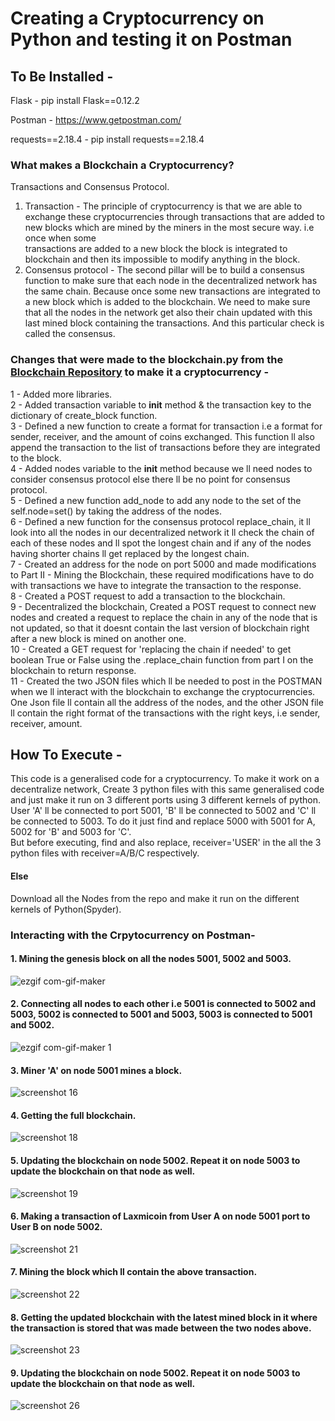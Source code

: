 # Creating a Cryptocurrency on Python and testing it on Postman

## To Be Installed -
Flask -  pip install Flask==0.12.2

Postman - https://www.getpostman.com/

requests==2.18.4 - pip install requests==2.18.4

### What makes a Blockchain a Cryptocurrency?
Transactions and Consensus Protocol.
1. Transaction -
The principle of cryptocurrency is that we are able to exchange these cryptocurrencies through transactions 
that are added to new blocks which are mined by the miners in the most secure way. i.e once when some  
transactions are added to a new block the block is integrated to blockchain and then its impossible to modify
anything in the block.
2. Consensus protocol - 
The second pillar will be to build a consensus function to make sure that each node in the decentralized 
network has the same chain. Because once some new transactions are integrated to a new block which is added 
to the blockchain.
We need to make sure that all the nodes in the network get also their chain updated with this last mined block 
containing the transactions. And this particular check is called the consensus.

### Changes that were made to the blockchain.py from the [Blockchain Repository](https://github.com/mdsalik7/Blockchain/blob/master/blockchain_with_inline_explaination.py) to make it a cryptocurrency -
1 - Added more libraries.  
2 - Added transaction variable to __init__  method & the transaction key to the dictionary of create_block function.  
3 - Defined a new function to create a format for transaction i.e a format for sender, receiver, and the
amount of coins exchanged. This function ll also append the transaction to the list of transactions before they
are integrated to the block.  
4 - Added nodes variable to the __init__ method because we ll need nodes to consider consensus protocol else
there ll be no point for consensus protocol.  
5 - Defined a new function add_node to add any node to the set of the self.node=set() by taking the address of the 
nodes.  
6 - Defined a new function for the consensus protocol replace_chain, it ll look into all the nodes in our 
decentralized network it ll check the chain of each of these nodes and ll spot the longest chain and if any 
of the nodes having shorter chains ll get replaced by the longest chain.  
7 - Created an address for the node on port 5000 and made modifications to Part II - Mining the Blockchain, these 
required modifications have to do with transactions we have to integrate the transaction to the response.  
8 - Created a POST request to add a transaction to the blockchain.  
9 - Decentralized the blockchain, Created a POST request to connect new nodes and created a request to
replace the chain in any of the node that is not updated, so that it doesnt contain the last version of blockchain
right after a new block is mined on another one.  
10 - Created a GET request for 'replacing the chain if needed' to get boolean True or False using the 
.replace_chain function from part I on the blockchain to return response.  
11 - Created the two JSON files which ll be needed to post in the POSTMAN when we ll interact with the blockchain
to exchange the cryptocurrencies.  
One Json file ll contain all the address of the nodes, 
and the other JSON file ll contain the right format of the transactions with the right keys, i.e sender, receiver, amount.  

## How To Execute -

This code is a generalised code for a cryptocurrency. To make it work on a decentralize network,
Create 3 python files with this same generalised code and just make it run on 3 different ports using 3 different kernels of python.
User 'A' ll be connected to port 5001, 'B' ll be connected to 5002 and 'C' ll be connected to 5003. To do it just find and replace 5000 with 5001 for A,
5002 for 'B' and 5003 for 'C'.    
But before executing, find and also replace, receiver='USER' in the all the 3 python files with receiver=A/B/C respectively.

#### Else  

Download all the Nodes from the repo and make it run on the different kernels of Python(Spyder).

### Interacting with the Crpytocurrency on Postman-

#### 1. Mining the genesis block on all the nodes 5001, 5002 and 5003.  
![ezgif com-gif-maker](https://user-images.githubusercontent.com/42892152/53284209-17b6c280-3777-11e9-841e-d6c17546e074.gif)  

#### 2. Connecting all nodes to each other i.e 5001 is connected to 5002 and 5003, 5002 is connected to 5001 and 5003, 5003 is connected to 5001 and 5002.  
![ezgif com-gif-maker 1](https://user-images.githubusercontent.com/42892152/53284381-8b59cf00-3779-11e9-8218-e9943cd3bef2.gif)  

#### 3. Miner 'A' on node 5001 mines a block.  
![screenshot 16](https://user-images.githubusercontent.com/42892152/53284423-569a4780-377a-11e9-9d0f-9fef6d96c060.jpg)  

#### 4. Getting the full blockchain.  
![screenshot 18](https://user-images.githubusercontent.com/42892152/53284459-f1932180-377a-11e9-999d-4ea02872e3b3.jpg)  

#### 5. Updating the blockchain on node 5002. Repeat it on node 5003 to update the blockchain on that node as well.    
![screenshot 19](https://user-images.githubusercontent.com/42892152/53284622-f2c54e00-377c-11e9-94fc-60c9dd3d1073.jpg)  

#### 6. Making a transaction of Laxmicoin from User A on node 5001 port to User B on node 5002.  
![screenshot 21](https://user-images.githubusercontent.com/42892152/53284652-74b57700-377d-11e9-8d30-c91a43767565.jpg)  

#### 7. Mining the block which ll contain the above transaction.  
![screenshot 22](https://user-images.githubusercontent.com/42892152/53284677-bb0ad600-377d-11e9-9b87-941274bfbb57.jpg)  

#### 8. Getting the updated blockchain with the latest mined block in it where the transaction is stored that was made between the two nodes above.  
![screenshot 23](https://user-images.githubusercontent.com/42892152/53284767-aa0e9480-377e-11e9-9c00-cbcf4a6c5350.jpg)  

#### 9. Updating the blockchain on node 5002. Repeat it on node 5003 to update the blockchain on that node as well.   
![screenshot 26](https://user-images.githubusercontent.com/42892152/53284886-19d14f00-3780-11e9-80d8-c90517f2e772.jpg)


